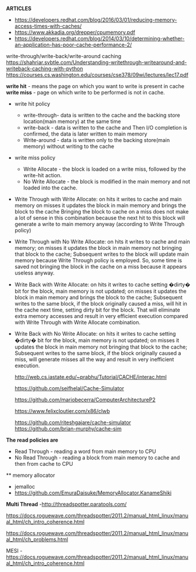 

**ARTICLES**
* https://developers.redhat.com/blog/2016/03/01/reducing-memory-access-times-with-caches/
* https://www.akkadia.org/drepper/cpumemory.pdf
* https://developers.redhat.com/blog/2014/03/10/determining-whether-an-application-has-poor-cache-performance-2/


write-through/write-back/write-around caching
  https://shahriar.svbtle.com/Understanding-writethrough-writearound-and-writeback-caching-with-python
  https://courses.cs.washington.edu/courses/cse378/09wi/lectures/lec17.pdf
  
  **write hit** -  means the page on which you want to write is present in cache
  **write miss**  - page on which write to be performed is not in cache.
  
  * write hit policy 
    * write-through- data is written to the cache and the backing store location(main memory) at the same time
    * write-back - data is written to the cache and Then I/O completion is confirmed, the data is later written to main memory
    * Write-around - data is written only to the backing store(main memory) without writing to the cache
  * write miss policy
    * Write Allocate - the block is loaded on a write miss, followed by the write-hit action.
    * No Write Allocate - the block is modified in the main memory and not loaded into the cache.
    
 * Write Through with Write Allocate:
 on hits it writes to cache and main memory
 on misses it updates the block in main memory and brings the block to the cache
 Bringing the block to cache on a miss does not make a lot of sense in this combination because the next hit to this block will generate a write to main memory anyway (according to Write Through policy)

* Write Through with No Write Allocate:
 on hits it writes to cache and main memory;
 on misses it updates the block in main memory not bringing that block to the cache;
 Subsequent writes to the block will update main memory because Write Through policy is employed. So, some time is saved not bringing the block in the cache on a miss because it appears useless anyway.

* Write Back with Write Allocate:
 on hits it writes to cache setting �dirty� bit for the block, main memory is not updated;
 on misses it updates the block in main memory and brings the block to the cache;
 Subsequent writes to the same block, if the block originally caused a miss, will hit in the cache next time, setting dirty bit for the block. That will eliminate extra memory accesses and result in very efficient execution compared with Write Through with Write Allocate combination.

* Write Back with No Write Allocate:
 on hits it writes to cache setting �dirty� bit for the block, main memory is not updated;
 on misses it updates the block in main memory not bringing that block to the cache;
 Subsequent writes to the same block, if the block originally caused a miss, will generate misses all the way and result in very inefficient execution.
  
  http://web.cs.iastate.edu/~prabhu/Tutorial/CACHE/interac.html
  
  https://github.com/seifhelal/Cache-Simulator
  
  https://github.com/mariobecerra/ComputerArchitectureP2
  
  https://www.felixcloutier.com/x86/clwb
  
  https://github.com/riteshgajare/cache-simulator
  https://github.com/brian-murphy/cache-sim
  
**The read policies are**
 * Read Through -  reading a word from main memory to CPU
 * No Read Through - reading a block from main memory to cache and then from cache to CPU
  
  
  
** memory allocator
  * jemalloc
  * https://github.com/EmuraDaisuke/MemoryAllocator.KanameShiki
  
**Multi Thread** -http://threadspotter.paratools.com/ 

  https://docs.roguewave.com/threadspotter/2011.2/manual_html_linux/manual_html/ch_intro_coherence.html

  https://docs.roguewave.com/threadspotter/2011.2/manual_html_linux/manual_html/ch_problems.html
  
  MESI - https://docs.roguewave.com/threadspotter/2011.2/manual_html_linux/manual_html/ch_intro_coherence.html
  
  
